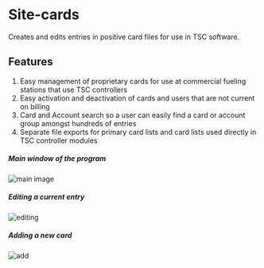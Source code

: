 # Site-cards
Creates and edits entries in positive card files for use in TSC software.

## Features
1. Easy management of proprietary cards for use at commercial fueling stations that use TSC controllers
2. Easy activation and deactivation of cards and users that are not current on billing
3. Card and Account search so a user can easily find a card or account group amongst hundreds of entries
4. Separate file exports for primary card lists and card lists used directly in TSC controller modules

##### Main window of the program
![main image](https://user-images.githubusercontent.com/9189893/46688650-7d892000-cbc3-11e8-92a0-a018e5b7db9c.PNG)

##### Editing a current entry
![editing](https://user-images.githubusercontent.com/9189893/46688757-ca6cf680-cbc3-11e8-9385-c3af2e79da77.PNG)

##### Adding a new card 
![add](https://user-images.githubusercontent.com/9189893/46688805-ecff0f80-cbc3-11e8-96e4-9293c0719b63.PNG)


